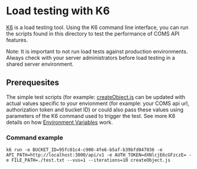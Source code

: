 # Load testing with K6

[K6](https://k6.io/docs/) is a load testing tool.
Using the K6 command line interface, you can run the scripts found in this directory to test the performance of COMS API features.

Note: It is important to not run load tests against production environments. Always check with your server administrators before load testing in a shared server environment.

## Prerequesites

The simple test scripts (for example: [createObject.js](createObject.js) can be updated with actual values specific to your envionment (for example: your COMS api url, authorization token and bucket ID) or could also pass these values using parameters of the K6 command used to trigger the test. See more K6 details on how [Environment Variables](https://k6.io/docs/using-k6/environment-variables/) work.

### Command example

`k6 run -e BUCKET_ID=95fc01c4-c900-4fe6-b5af-b39bfd047036 -e API_PATH=http://localhost:3000/api/v1 -e AUTH_TOKEN=dXNlcjE6cGFzczE= -e FILE_PATH=./test.txt --vus=1 --iterations=10 createObject.js`

